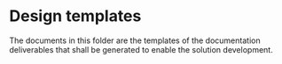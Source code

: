# Design templates



The documents in this folder are the templates of the documentation deliverables that shall be generated to enable the solution development.


